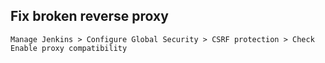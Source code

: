 ## Fix broken reverse proxy
```
Manage Jenkins > Configure Global Security > CSRF protection > Check Enable proxy compatibility
```
